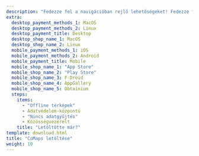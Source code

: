 ```yaml
---
description: "Fedezze fel a navigációban rejlő lehetőségeket! Fedezze fel az offline térképeket, az adatvédelemre összpontosító funkciókat és a közösség által irányított alkalmazást"
extra:
  desktop_payment_methods_1: MacOS
  desktop_payment_methods_2: Linux
  desktop_payment_title: Desktop
  desktop_shop_name_1: MacOS
  desktop_shop_name_2: Linux
  mobile_payment_methods_1: iOS
  mobile_payment_methods_2: Android
  mobile_payment_title: Mobile
  mobile_shop_name_1: "App Store"
  mobile_shop_name_2: "Play Store"
  mobile_shop_name_3: F-Droid
  mobile_shop_name_4: AppGallery
  mobile_shop_name_5: Obtainium
  steps:
    items:
      - "Offline térképek"
      - Adatvédelem-központú
      - "Nincs adatgyűjtés"
      - Közösségvezérelt
    title: "Letöltötte már?"
template: download.html
title: "CoMaps letöltése"
weight: 10
---
```

